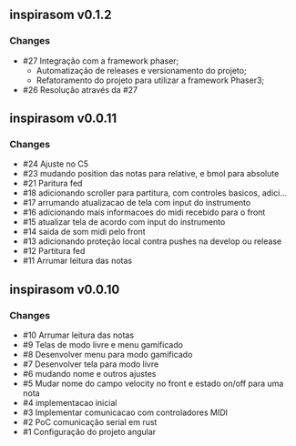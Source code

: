 ## inspirasom v0.1.2
### Changes
- #27 Integração com a framework phaser;
    - Automatização de releases e versionamento do projeto;
    - Refatoramento do projeto para utilizar a framework Phaser3;
- #26 Resolução através da #27

## inspirasom v0.0.11
### Changes
- #24 Ajuste no C5
- #23 mudando position das notas para relative, e bmol para absolute
- #21 Paritura fed
- #18 adicionando scroller para partitura, com controles basicos, adici...
- #17 arrumando atualizacao de tela com input do instrumento
- #16 adicionando mais informacoes do midi recebido para o front
- #15 atualizar tela de acordo com input do instrumento
- #14 saida de som midi pelo front
- #13 adicionando proteção local contra pushes na develop ou release
- #12 Partitura fed
- #11 Arrumar leitura das notas

## inspirasom v0.0.10
### Changes
- #10 Arrumar leitura das notas
- #9 Telas de modo livre e menu gamificado
- #8 Desenvolver menu para modo gamificado
- #7 Desenvolver tela para modo livre
- #6 mudando nome e outros ajustes
- #5 Mudar nome do campo velocity no front e estado on/off para uma nota
- #4 implementacao inicial
- #3 Implementar comunicacao com controladores MIDI
- #2 PoC comunicação serial em rust
- #1 Configuração do projeto angular